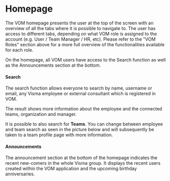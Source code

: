 # Homepage

The VOM homepage presents the user at the top of the screen with an overview of all the tabs where it is possible to navigate to. The user has access to different tabs, depending on what VOM role is assigned to the account (e.g. User / Team Manager / HR, etc). Please refer to the "VOM Roles" section above for a more full overview of the functionalities available for each role.

On the homepage, all VOM users have access to the Search function as well as the Announcements section at the bottom.

#### Search

The search function allows everyone to search by name, username or email, any Visma employee or external consultant which is registered in VOM.

The result shows more information about the employee and the connected teams, organization and manager.

It is possible to also search for **Teams**. You can change between employee and team search as seen in the picture below and will subsequently be taken to a team profile page with more information.

#### Announcements

The announcement section at the bottom of the homepage indicates the recent new-comers in the whole Visma group. It displays the recent users created within the VOM application and the upcoming birthday anniversaries.
<!--stackedit_data:
eyJoaXN0b3J5IjpbMTkwMjI1NTgwXX0=
-->